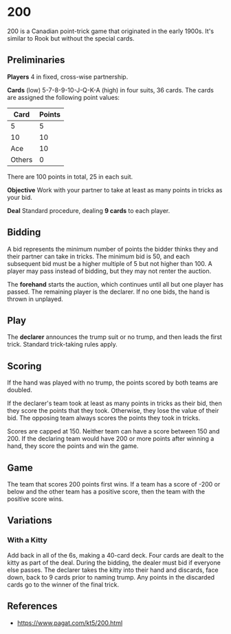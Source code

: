 # 200

200 is a Canadian point-trick game that originated in the early 1900s. It's similar to Rook but without the special cards.

## Preliminaries

**Players** 4 in fixed, cross-wise partnership.

**Cards** (low) 5-7-8-9-10-J-Q-K-A (high) in four suits, 36 cards. The cards are assigned the following point values:

Card   | Points
------ | ------
5      | 5 
10     | 10
Ace    | 10
Others | 0

There are 100 points in total, 25 in each suit.

**Objective** Work with your partner to take at least as many points in tricks as your bid.

**Deal** Standard procedure, dealing **9 cards** to each player.

## Bidding

A bid represents the minimum number of points the bidder thinks they and their partner can take in tricks. The minimum bid is 50, and each subsequent bid must be a higher multiple of 5 but not higher than 100. A player may pass instead of bidding, but they may not renter the auction.

The **forehand** starts the auction, which continues until all but one player has passed. The remaining player is the declarer. If no one bids, the hand is thrown in unplayed.

## Play

The **declarer** announces the trump suit or no trump, and then leads the first trick. Standard trick-taking rules apply.

## Scoring

If the hand was played with no trump, the points scored by both teams are doubled.

If the declarer's team took at least as many points in tricks as their bid, then they score the points that they took. Otherwise, they lose the value of their bid. The opposing team always scores the points they took in tricks.

Scores are capped at 150. Neither team can have a score between 150 and 200. If the declaring team would have 200 or more points after winning a hand, they score the points and win the game.

## Game

The team that scores 200 points first wins. If a team has a score of -200 or below and the other team has a positive score, then the team with the positive score wins.

## Variations

### With a Kitty

Add back in all of the 6s, making a 40-card deck. Four cards are dealt to the kitty as part of the deal. During the bidding, the dealer must bid if everyone else passes. The declarer takes the kitty into their hand and discards, face down, back to 9 cards prior to naming trump. Any points in the discarded cards go to the winner of the final trick.

## References

- https://www.pagat.com/kt5/200.html